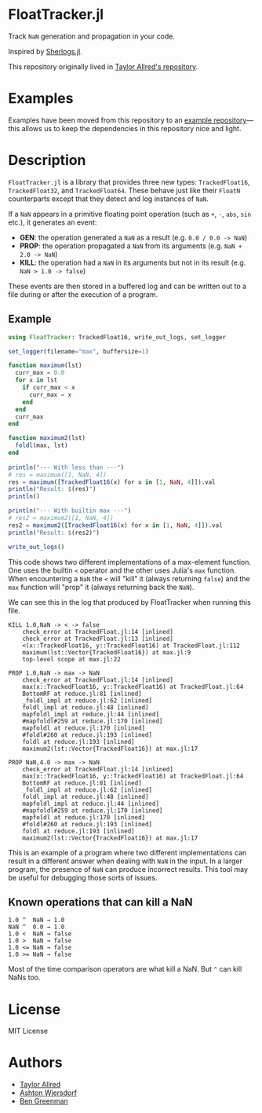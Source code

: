 # FloatTracker.jl

Track `NaN` generation and propagation in your code. 

Inspired by [Sherlogs.jl](https://github.com/milankl/Sherlogs.jl).

This repository originally lived in [Taylor Allred's repository](https://github.com/tcallred/FloatTracker.jl).

# Examples

Examples have been moved from this repository to an [example repository](https://github.com/utahplt/FloatTrackerExamples)—this allows us to keep the dependencies in this repository nice and light.

# Description

`FloatTracker.jl` is a library that provides three new types: `TrackedFloat16`, `TrackedFloat32`, and `TrackedFloat64`. 
These behave just like their `FloatN` counterparts except that they detect and log instances of `NaN`. 

If a `NaN` appears in a primitive floating point operation (such as `+`, `-`, `abs`, `sin` etc.), it generates an event:

- **GEN**: the operation generated a `NaN` as a result (e.g. `0.0 / 0.0 -> NaN`)
- **PROP**: the operation propagated a `NaN` from its arguments (e.g. `NaN + 2.0 -> NaN`)
- **KILL**: the operation had a `NaN` in its arguments but not in its result (e.g. `NaN > 1.0 -> false`)

These events are then stored in a buffered log and can be written out to a file during or after the execution of a program. 

## Example

```julia
using FloatTracker: TrackedFloat16, write_out_logs, set_logger

set_logger(filename="max", buffersize=1)

function maximum(lst)
  curr_max = 0.0
  for x in lst
    if curr_max < x 
      curr_max = x
    end
  end
  curr_max
end

function maximum2(lst)
  foldl(max, lst)
end
  
println("--- With less than ---")
# res = maximum([1, NaN, 4])
res = maximum([TrackedFloat16(x) for x in [1, NaN, 4]]).val
println("Result: $(res)")
println()

println("--- With builtin max ---")
# res2 = maximum2([1, NaN, 4])
res2 = maximum2([TrackedFloat16(x) for x in [1, NaN, 4]]).val
println("Result: $(res2)")

write_out_logs()
```

This code shows two different implementations of a max-element function. 
One uses the builtin `<` operator and the other uses Julia's `max` function. When encountering a `NaN` the `<` will "kill" it (always returning `false`) and the `max` function will "prop" it (always returning back the `NaN`). 

We can see this in the log that produced by FloatTracker when running this file.

```
KILL 1.0,NaN -> < -> false
 	check_error at TrackedFloat.jl:14 [inlined]
	check_error at TrackedFloat.jl:13 [inlined]
	<(x::TrackedFloat16, y::TrackedFloat16) at TrackedFloat.jl:112
	maximum(lst::Vector{TrackedFloat16}) at max.jl:9
	top-level scope at max.jl:22

PROP 1.0,NaN -> max -> NaN
 	check_error at TrackedFloat.jl:14 [inlined]
	max(x::TrackedFloat16, y::TrackedFloat16) at TrackedFloat.jl:64
	BottomRF at reduce.jl:81 [inlined]
	_foldl_impl at reduce.jl:62 [inlined]
	foldl_impl at reduce.jl:48 [inlined]
	mapfoldl_impl at reduce.jl:44 [inlined]
	#mapfoldl#259 at reduce.jl:170 [inlined]
	mapfoldl at reduce.jl:170 [inlined]
	#foldl#260 at reduce.jl:193 [inlined]
	foldl at reduce.jl:193 [inlined]
	maximum2(lst::Vector{TrackedFloat16}) at max.jl:17

PROP NaN,4.0 -> max -> NaN
 	check_error at TrackedFloat.jl:14 [inlined]
	max(x::TrackedFloat16, y::TrackedFloat16) at TrackedFloat.jl:64
	BottomRF at reduce.jl:81 [inlined]
	_foldl_impl at reduce.jl:62 [inlined]
	foldl_impl at reduce.jl:48 [inlined]
	mapfoldl_impl at reduce.jl:44 [inlined]
	#mapfoldl#259 at reduce.jl:170 [inlined]
	mapfoldl at reduce.jl:170 [inlined]
	#foldl#260 at reduce.jl:193 [inlined]
	foldl at reduce.jl:193 [inlined]
	maximum2(lst::Vector{TrackedFloat16}) at max.jl:17
```
This is an example of a program where two different implementations can result in a different answer when dealing with `NaN` in the input. In a larger program, the presence of `NaN` can produce incorrect results. 
This tool may be useful for debugging those sorts of issues. 

## Known operations that can kill a NaN

```
1.0 ^  NaN → 1.0
NaN ^  0.0 → 1.0
1.0 <  NaN → false
1.0 >  NaN → false
1.0 <= NaN → false
1.0 >= NaN → false
```

Most of the time comparison operators are what kill a NaN. But `^` can kill NaNs too.

# License

MIT License

# Authors

 - [Taylor Allred](https://github.com/tcallred)
 - [Ashton Wiersdorf](https://github.com/ashton314)
 - [Ben Greenman](https://github.com/bennn)
